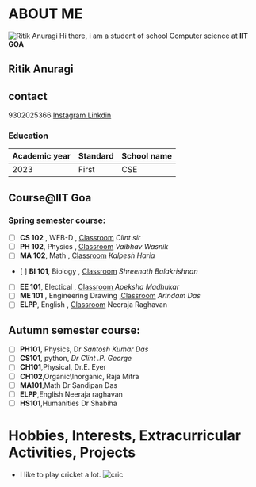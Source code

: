 # ABOUT  ME
![Ritik Anuragi](https://media.licdn.com/dms/image/D4D03AQG-ehD4g4MjOw/profile-displayphoto-shrink_800_800/0/1705300744656?e=2147483647&v=beta&t=O7fv1cc7jNsQUbiuICWm2Lka_mGD0xB4veCGn4h9_TI)
Hi there, i am a student of school Computer science at **IIT GOA**
## Ritik Anuragi
## contact
9302025366
[Instagram ](https://www.google.com/url?sa=t&rct=j&q=&esrc=s&source=web&cd=&cad=rja&uact=8&ved=2ahUKEwjskNuTv5iEAxU6-TgGHWCNBWIQFnoECA0QAQ&url=https://www.instagram.com/ritik_9302/&usg=AOvVaw0Ghs2MN6Kj6pZ_79R4bLBG&opi=89978449)
[Linkdin](https://www.google.com/url?sa=t&rct=j&q=&esrc=s&source=web&cd=&cad=rja&uact=8&ved=2ahUKEwjskNuTv5iEAxU6-TgGHWCNBWIQFnoECBMQAQ&url=https://in.linkedin.com/in/ritik-anuragi-2488152aa&usg=AOvVaw393rTAYH_4W7gL9RiTIsXd&opi=89978449)
### Education
| Academic year | Standard | School name  |
| ------------- | -------- | ------------ |
| 2023          | First    |      CSE     |

## Course@IIT Goa
### Spring semester course:

 -  [ ] **CS 102** , WEB-D , [Classroom](https://classroom.google.com/u/0/c/NjUzNjg4ODgyNTE2)  *Clint sir*
-   [ ]  **PH 102**, Physics , [Classroom](https://classroom.google.com/u/0/c/NjU0MzA0NTM4MDcw)  *Vaibhav Wasnik*
 -   [ ] **MA 102**, Math , [Classroom](https://classroom.google.com/u/0/c/NjUzNjQzNTUzODcz) *Kalpesh Haria*
-    [ ] **BI 101**, Biology , [Classroom](https://classroom.google.com/u/0/c/NjQ3MzE0MzY5MDI1) *Shreenath Balakrishnan*
 -   [ ] **EE 101**, Electical , [Classroom ](https://classroom.google.com/u/0/c/NjQ2ODI0NzU1MTAw) *Apeksha Madhukar*
 -  [ ]  **ME 101** , Engineering Drawing ,[Classroom](https://classroom.google.com/u/0/c/NjU0NzczNzQ2MTkw) *Arindam Das*
-   [ ] **ELPP**, English , [Classroom](https://classroom.google.com/u/0/c/NjE4Mjc5NTkzNzQw) Neeraja Raghavan

## Autumn semester course:
- [ ] **PH101**, Physics, Dr *Santosh Kumar Das*
- [ ] **CS101**, python, *Dr Clint .P. George*
- [ ] **CH101**,Physical, Dr.E. Eyer
- [ ] **CH102**,Organic\Inorganic, Raja Mitra
- [ ]  **MA101**,Math  Dr Sandipan Das
- [ ] **ELPP**,English Neeraja raghavan
- [ ] **HS101**,Humanities Dr Shabiha 

# Hobbies, Interests, Extracurricular Activities, Projects
- I like to play cricket a lot.
![cric](https://www.aljazeera.com/wp-content/uploads/2023/02/2022-07-31T130351Z_1590733199_UP1EI7V10AE8Z_RTRMADP_3_GAMES-COMMONWEALTH.jpg?resize=1920%2C1440)
